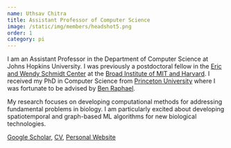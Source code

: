 ```yaml
---
name: Uthsav Chitra
title: Assistant Professor of Computer Science
image: /static/img/members/headshot5.png
order: 1
category: pi
---
```


I am an Assistant Professor in the Department of Computer Science at Johns Hopkins University. 
I was previously a postdoctoral fellow in the [Eric and Wendy Schmidt Center](https://www.ericandwendyschmidtcenter.org/) 
at the [Broad Institute of MIT and Harvard](https://www.broadinstitute.org/). 
I received my PhD in Computer Science from [Princeton University](https://www.cs.princeton.edu/) 
where I was fortunate to be advised by [Ben Raphael](https://www.cs.princeton.edu/~braphael/).

My research focuses on developing computational methods for addressing fundamental problems in biology. I am particularly excited about developing spatiotemporal and graph-based ML algorithms for new biological technologies.

[Google Scholar](https://scholar.google.com/citations?user=JPKTNnMAAAAJ&hl=en&oi=ao), [CV](/static/cv/cv_website.pdf), [Personal Website](https://uthsavc.github.io/)